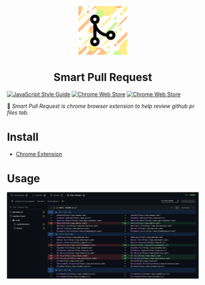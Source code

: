 <p align="center">
  <img src="https://github.com/nomunomu0504/smart-pull-request/blob/main/src/assets/icon-128.png?raw=true"/>
</p>

<h1 align="center">Smart Pull Request</h1>

[![JavaScript Style Guide](https://img.shields.io/badge/code%20style-standard-brightgreen.svg)](http://standardjs.com/) [![Chrome Web Store](https://img.shields.io/chrome-web-store/v/goojodnccenoinjjpfiajflilecakcbp.svg)](https://chrome.google.com/webstore/detail/github-repository-size/goojodnccenoinjjpfiajflilecakcbp) [![Chrome Web Store](https://img.shields.io/chrome-web-store/d/goojodnccenoinjjpfiajflilecakcbp.svg)](https://chrome.google.com/webstore/detail/github-repository-size/goojodnccenoinjjpfiajflilecakcbp)

🚀 *Smart Pull Request is chrome browser extension to help review github pr files tab.*

# Install
- [Chrome Extension](https://chrome.google.com/webstore/detail/smartpullrequest/goojodnccenoinjjpfiajflilecakcbp)

# Usage
![](https://github.com/nomunomu0504/smart-pull-request/blob/main/src/assets/usage.gif?raw=true)
